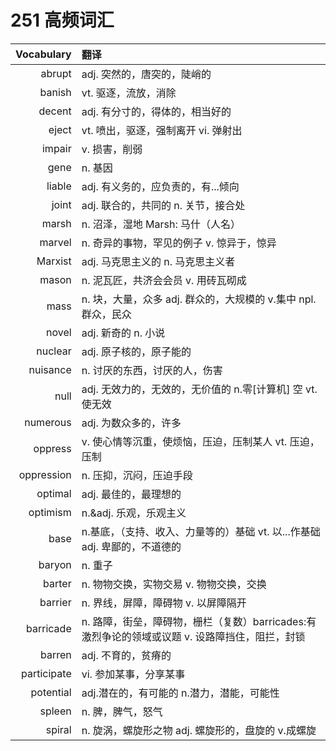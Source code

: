 # 251 高频词汇

|Vocabulary|翻译|
|-:|:-|
|abrupt|adj. 突然的，唐突的，陡峭的|
|banish|vt. 驱逐，流放，消除|
|decent|adj. 有分寸的，得体的，相当好的|
|eject|vt. 喷出，驱逐，强制离开 vi. 弹射出|
|impair|v. 损害，削弱|
|gene|n. 基因|
|liable|adj. 有义务的，应负责的，有...倾向|
|joint|adj. 联合的，共同的 n. 关节，接合处|
|marsh|n. 沼泽，湿地 Marsh: 马什（人名）|
|marvel|n. 奇异的事物，罕见的例子 v. 惊异于，惊异|
|Marxist|adj. 马克思主义的 n. 马克思主义者|
|mason|n. 泥瓦匠，共济会会员 v. 用砖瓦砌成|
|mass|n. 块，大量，众多 adj. 群众的，大规模的 v.集中 npl. 群众，民众|
|novel|adj. 新奇的 n. 小说|
|nuclear|adj. 原子核的，原子能的|
|nuisance|n. 讨厌的东西，讨厌的人，伤害|
|null|adj. 无效力的，无效的，无价值的 n.零[计算机] 空 vt. 使无效|
|numerous|adj. 为数众多的，许多|
|oppress|v. 使心情等沉重，使烦恼，压迫，压制某人 vt. 压迫，压制|
|oppression|n. 压抑，沉闷，压迫手段|
|optimal|adj. 最佳的，最理想的|
|optimism|n.&adj. 乐观，乐观主义|
|base|n.基底，（支持、收入、力量等的）基础 vt. 以...作基础 adj. 卑鄙的，不道德的|
|baryon|n. 重子|
|barter|n. 物物交换，实物交易 v. 物物交换，交换|
|barrier|n. 界线，屏障，障碍物 v. 以屏障隔开|
|barricade|n. 路障，街垒，障碍物，栅栏（复数）barricades:有激烈争论的领域或议题 v. 设路障挡住，阻拦，封锁|
|barren|adj. 不育的，贫瘠的|
|participate|vi. 参加某事，分享某事|
|potential|adj.潜在的，有可能的 n.潜力，潜能，可能性|
|spleen|n. 脾，脾气，怒气|
|spiral|n. 旋涡，螺旋形之物 adj. 螺旋形的，盘旋的 v.成螺旋|


